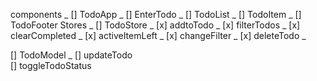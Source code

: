 components
_ [] TodoApp
_ [] EnterTodo
_ [] TodoList
_ [] TodoItem
_ [] TodoFooter
Stores
_ [] TodoStore
_ [x] addtoTodo
_ [x] filterTodos
_ [x] clearCompleted
_ [x] activeItemLeft
_ [x] changeFilter
_ [x] deleteTodo
\_

[] TodoModel
\_ [] updateTodo  
 [] toggleTodoStatus
